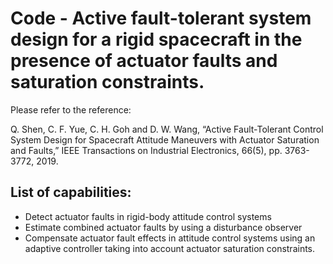 # Code - Active fault-tolerant system design for a rigid spacecraft in the presence of actuator faults and saturation constraints.  

Please refer to the reference: 

Q. Shen, C. F. Yue, C. H. Goh and D. W. Wang, “Active Fault-Tolerant Control System Design for Spacecraft Attitude Maneuvers with Actuator Saturation and Faults,” IEEE Transactions on Industrial Electronics, 66(5), pp. 3763-3772, 2019.

## List of capabilities: 

 - Detect actuator faults in rigid-body attitude control systems
 - Estimate combined actuator faults by using a disturbance observer
 - Compensate actuator fault effects in attitude control systems using an adaptive controller taking into account actuator saturation constraints. 




